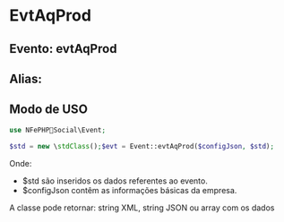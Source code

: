 # EvtAqProd

## Evento: evtAqProd

## Alias: 


## Modo de USO

```php
use NFePHPSocial\Event;

$std = new \stdClass();$evt = Event::evtAqProd($configJson, $std);
```

Onde:
- $std são inseridos os dados referentes ao evento.
- $configJson contêm as informações básicas da empresa.

A classe pode retornar: string XML, string JSON ou array com os dados
